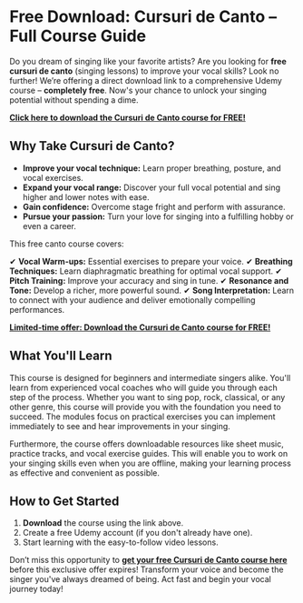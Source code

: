 # Free Download: Cursuri de Canto – Full Course Guide

Do you dream of singing like your favorite artists? Are you looking for **free cursuri de canto** (singing lessons) to improve your vocal skills? Look no further! We’re offering a direct download link to a comprehensive Udemy course – **completely free**. Now's your chance to unlock your singing potential without spending a dime.

[**Click here to download the Cursuri de Canto course for FREE!**](https://udemywork.com/cursuri-de-canto)

## Why Take Cursuri de Canto?

*   **Improve your vocal technique:** Learn proper breathing, posture, and vocal exercises.
*   **Expand your vocal range:** Discover your full vocal potential and sing higher and lower notes with ease.
*   **Gain confidence:** Overcome stage fright and perform with assurance.
*   **Pursue your passion:** Turn your love for singing into a fulfilling hobby or even a career.

This free canto course covers:

✔ **Vocal Warm-ups:** Essential exercises to prepare your voice.
✔ **Breathing Techniques:** Learn diaphragmatic breathing for optimal vocal support.
✔ **Pitch Training:** Improve your accuracy and sing in tune.
✔ **Resonance and Tone:** Develop a richer, more powerful sound.
✔ **Song Interpretation:** Learn to connect with your audience and deliver emotionally compelling performances.

[**Limited-time offer: Download the Cursuri de Canto course for FREE!**](https://udemywork.com/cursuri-de-canto)

## What You'll Learn

This course is designed for beginners and intermediate singers alike. You'll learn from experienced vocal coaches who will guide you through each step of the process. Whether you want to sing pop, rock, classical, or any other genre, this course will provide you with the foundation you need to succeed. The modules focus on practical exercises you can implement immediately to see and hear improvements in your singing.

Furthermore, the course offers downloadable resources like sheet music, practice tracks, and vocal exercise guides. This will enable you to work on your singing skills even when you are offline, making your learning process as effective and convenient as possible.

## How to Get Started

1.  **Download** the course using the link above.
2.  Create a free Udemy account (if you don't already have one).
3.  Start learning with the easy-to-follow video lessons.

Don’t miss this opportunity to **[get your free Cursuri de Canto course here](https://udemywork.com/cursuri-de-canto)** before this exclusive offer expires! Transform your voice and become the singer you've always dreamed of being. Act fast and begin your vocal journey today!
